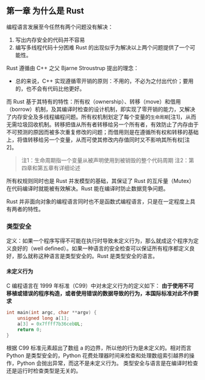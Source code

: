 ## 第一章 为什么是 Rust

编程语言发展至今任然有两个问题没有解决：

1. 写出内存安全的代码并不容易
2. 编写多线程代码十分困难
   Rust 的出现似乎为解决以上两个问题提供了一个可能性。

Rust 遵循由 C++ 之父 Bjarne Stroustrup 提出的理念：

- 总的来说，C++ 实现遵循零开销的原则：不用的，不必为之付出代价；要用的，也不会有代码比他更好。

而 Rust 基于其特有的特性：所有权（ownership）、转移（move）和借用（borrow）机制，及其编译时检查的设计机制，即实现了零开销的能力，又解决了内存安全及多线程编程问题。所有权机制划定了每个变量的`生命周期`[注1]，从而无需垃圾回收机制。转移把值从所有者转移给另一个所有者，有效防止了内存由于不可预测的原因而被多次重复修改的问题；而借用则是在遵循所有权和转移的基础上，将值转移给另一个变量，从而可使其修改内存值同时又不影响其所有权[注2]。

> 注1：生命周期指一个变量从被声明使用到被销毁的整个代码周期
> 注2：第四章和第五章有详细论述

所有权规则同时也是 Rust 并发模型的基础，其保证了 Rust 的互斥量（Mutex）在代码编译时就能被有效解决。Rust 能在编译时防止数据竞争问题。

Rust 并非面向对象的编程语言同时也不是函数式编程语言，只是在一定程度上具有两者的特性。

### 类型安全

定义：如果一个程序写得不可能在执行时导致未定义行为，那么就成这个程序为定义良好的（well defined）。如果一种语言的安全检查可以保证所有程序都定义良好，那么就称这种语言是类型安全的。Rust 是类型安全的语言。

#### 未定义行为

C 编程语言在 1999 年标准（C99）中对未定义行为的定义如下：
    **由于使用不可移植或错误的程序构造，或者使用错误的数据导致的行为，本国际标准对此不作要求**

``` C
int main(int argc, char **argv) {
    unsigned long a[1];
    a[3] = 0x7ffff7b36cebUL;
    return 0;
}
```

根据 C99 标准元素超出了数组 a 的边界，所以他的行为是未定义的。相对而言 Python 是类型安全的，Python 花费处理器时间来检查和处理数组索引越界的操作，Python 会抛出异常，而这不是未定义行为。
类型安全与语言是在编译时检查还是运行时检查类型是无关的。